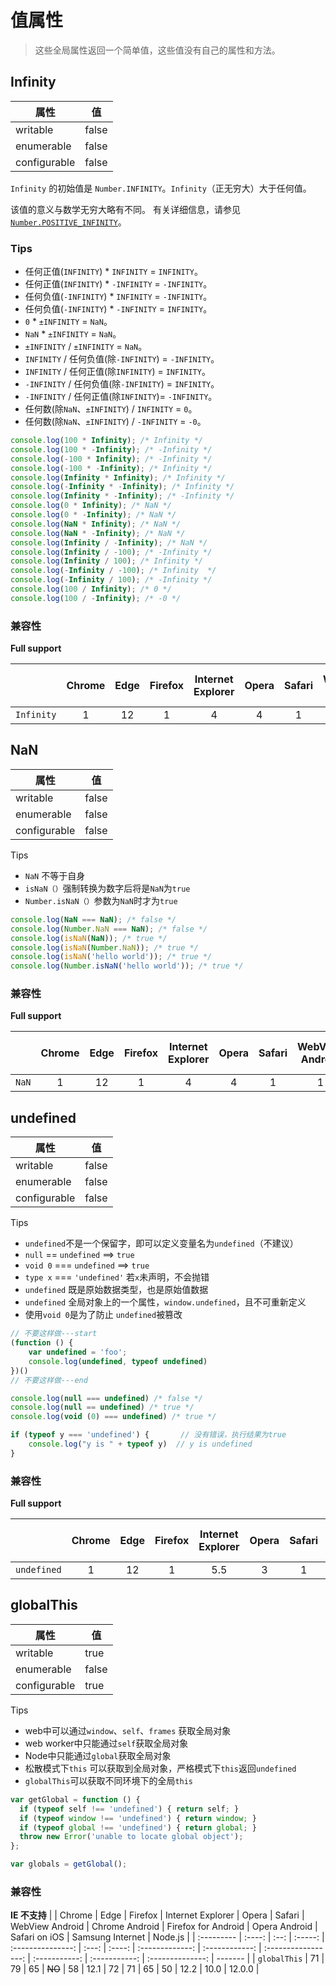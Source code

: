 # 值属性
> 这些全局属性返回一个简单值，这些值没有自己的属性和方法。

## Infinity

| 属性                | 值    |
| ------------------- | ----- |
| writable       | false |
| enumerable     | false |
| configurable   | false |

`Infinity` 的初始值是 `Number.INFINITY`。`Infinity`（正无穷大）大于任何值。

该值的意义与数学无穷大略有不同。 有关详细信息，请参见[`Number.POSITIVE_INFINITY`](https://developer.mozilla.org/zh-CN/docs/Web/JavaScript/Reference/Global_Objects/Number/INFINITY)。

### Tips
- 任何正值(`INFINITY`) * `INFINITY` = `INFINITY`。
- 任何正值(`INFINITY`) * `-INFINITY` = `-INFINITY`。
- 任何负值(`-INFINITY`) * `INFINITY` = `-INFINITY`。
- 任何负值(`-INFINITY`) * `-INFINITY` = `INFINITY`。
- `0` * `±INFINITY` = `NaN`。
- `NaN` * `±INFINITY` = `NaN`。
- `±INFINITY` / `±INFINITY` = `NaN`。
- `INFINITY` / 任何负值(除`-INFINITY`) = `-INFINITY`。
- `INFINITY` / 任何正值(除`INFINITY`) = `INFINITY`。
- `-INFINITY` / 任何负值(除`-INFINITY`)  = `INFINITY`。
- `-INFINITY` / 任何正值(除`INFINITY`)= `-INFINITY`。
- 任何数(除`NaN`、`±INFINITY`) / `INFINITY` = `0`。
- 任何数(除`NaN`、`±INFINITY`) / `-INFINITY` = `-0`。

```javascript
console.log(100 * Infinity); /* Infinity */
console.log(100 * -Infinity); /* -Infinity */
console.log(-100 * Infinity); /* -Infinity */
console.log(-100 * -Infinity); /* Infinity */
console.log(Infinity * Infinity); /* Infinity */
console.log(-Infinity * -Infinity); /* Infinity */
console.log(Infinity * -Infinity); /* -Infinity */
console.log(0 * Infinity); /* NaN */
console.log(0 * -Infinity); /* NaN */
console.log(NaN * Infinity); /* NaN */
console.log(NaN * -Infinity); /* NaN */
console.log(Infinity / -Infinity); /* NaN */
console.log(Infinity / -100); /* -Infinity */
console.log(Infinity / 100); /* Infinity */
console.log(-Infinity / -100); /* Infinity  */
console.log(-Infinity / 100); /* -Infinity */
console.log(100 / Infinity); /* 0 */
console.log(100 / -Infinity); /* -0 */
```



### 兼容性
**Full support**

|            | Chrome | Edge | Firefox | Internet Explorer | Opera | Safari | WebView Android | Chrome Android | Firefox for Android | Opera Android | Safari on iOS | Samsung Internet | Node.js |
| :--------- | :----: | :--: | :-----: | :---------------: | :---: | :----: | :-------------: | :------------: | :-----------------: | :-----------: | :-----------: | :--------------: | ------- |
| `Infinity` |   1    |  12  |    1    |         4         |   4   |   1    |        1        |       18       |          4          |     10.1      |       1       |       1.0        | 0.10.0  |

## NaN

| 属性                | 值    |
| ------------------- | ----- |
| writable       | false |
| enumerable     | false |
| configurable   | false |

Tips

- `NaN` 不等于自身
- `isNaN（）`强制转换为数字后将是`NaN`为`true`
- `Number.isNaN（）`参数为`NaN`时才为`true`

```javascript
console.log(NaN === NaN); /* false */
console.log(Number.NaN === NaN); /* false */
console.log(isNaN(NaN)); /* true */
console.log(isNaN(Number.NaN)); /* true */
console.log(isNaN('hello world')); /* true */
console.log(Number.isNaN('hello world')); /* true */

```
### 兼容性
**Full support**

|            | Chrome | Edge | Firefox | Internet Explorer | Opera | Safari | WebView Android | Chrome Android | Firefox for Android | Opera Android | Safari on iOS | Samsung Internet | Node.js |
| :--------- | :----: | :--: | :-----: | :---------------: | :---: | :----: | :-------------: | :------------: | :-----------------: | :-----------: | :-----------: | :--------------: | ------- |
| `NaN` |   1    |  12  |    1    |         4         |   4   |   1    |        1        |       18       |          4          |     10.1      |       1       |       1.0        | 0.10.0  |

## undefined

| 属性                | 值    |
| ------------------- | ----- |
| writable       | false |
| enumerable     | false |
| configurable   | false |

Tips
- `undefined`不是一个保留字，即可以定义变量名为`undefined`（不建议）
- `null` == `undefined`  ==> `true`
- `void 0` === `undefined` ==> `true`
- `type x` === `'undefined'` 若`x`未声明，不会抛错 
- `undefined` 既是原始数据类型，也是原始值数据
- `undefined` 全局对象上的一个属性，`window.undefined`，且不可重新定义
- 使用`void 0`是为了防止 `undefined`被篡改
```javascript
// 不要这样做---start
(function () {
    var undefined = 'foo';
    console.log(undefined, typeof undefined)
})()
// 不要这样做---end

console.log(null === undefined) /* false */
console.log(null == undefined) /* true */
console.log(void (0) === undefined) /* true */

if (typeof y === 'undefined') {       // 没有错误，执行结果为true
    console.log("y is " + typeof y)  // y is undefined
}

```
### 兼容性
**Full support**

|            | Chrome | Edge | Firefox | Internet Explorer | Opera | Safari | WebView Android | Chrome Android | Firefox for Android | Opera Android | Safari on iOS | Samsung Internet | Node.js |
| :--------- | :----: | :--: | :-----: | :---------------: | :---: | :----: | :-------------: | :------------: | :-----------------: | :-----------: | :-----------: | :--------------: | ------- |
| `undefined` |   1    |  12  |    1    |         5.5         |   3   |   1    |        1        |       18       |          4          |     10.1      |       1       |       1.0        | 0.10.0  |

## globalThis

| 属性                | 值    |
| ------------------- | ----- |
| writable       | true |
| enumerable     | false |
| configurable   | true |

Tips
- web中可以通过`window`、`self`、`frames` 获取全局对象
- web worker中只能通过`self`获取全局对象
- Node中只能通过`global`获取全局对象
- 松散模式下`this` 可以获取到全局对象，严格模式下`this`返回`undefined`
- `globalThis`可以获取不同环境下的全局`this`

```javascript
var getGlobal = function () {
  if (typeof self !== 'undefined') { return self; }
  if (typeof window !== 'undefined') { return window; }
  if (typeof global !== 'undefined') { return global; }
  throw new Error('unable to locate global object');
};

var globals = getGlobal();
```



### 兼容性
**IE 不支持**
|            | Chrome | Edge | Firefox | Internet Explorer | Opera | Safari | WebView Android | Chrome Android | Firefox for Android | Opera Android | Safari on iOS | Samsung Internet | Node.js |
| :--------- | :----: | :--: | :-----: | :---------------: | :---: | :----: | :-------------: | :------------: | :-----------------: | :-----------: | :-----------: | :--------------: | ------- |
| `globalThis` |   71    |  79  |    65    |         ~~NO~~         |   58   |   12.1    |        72        |       71       |          65          |     50      |       12.2       |       10.0        | 12.0.0  |

